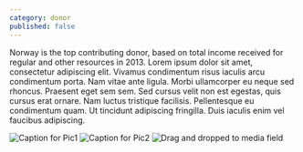 ```yaml
---
category: donor
published: false
---
```


Norway is the top contributing donor, based on total income received for regular and other resources in 2013. Lorem ipsum dolor sit amet, consectetur adipiscing elit. Vivamus condimentum risus iaculis arcu condimentum porta. Nam vitae ante ligula. Morbi ullamcorper eu neque sed rhoncus. Praesent eget sem sem. Sed cursus velit non est egestas, quis cursus erat ornare. Nam luctus tristique facilisis. Pellentesque eu condimentum quam. Ut tincidunt adipiscing fringilla. Duis iaculis enim vel faucibus adipiscing.

![Caption for Pic1](http://farm3.staticflickr.com/2521/4080560617_f220de276d_z.jpg)
![Caption for Pic2](http://farm6.staticflickr.com/5204/5250348658_9dd136efa0_z.jpg)
![Drag and dropped to media field](/undp-projects/media/204070621_872037d9ae_z.jpg)